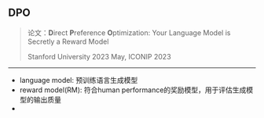 ## DPO
> 论文：**D**irect **P**reference **O**ptimization: Your Language Model is Secretly a Reward Model  
>  
> Stanford University 2023 May, ICONIP 2023  



----------
- language model: 预训练语言生成模型
- reward model(RM): 符合human performance的奖励模型，用于评估生成模型的输出质量
- 